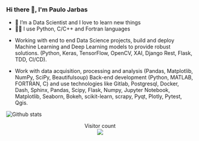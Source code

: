### Hi there 👋, I'm Paulo Jarbas

- 🔭 I’m a Data Scientist and I love to learn new things
- 👨‍💻 I use Python, C/C++ and Fortran languages

* Working with end to end Data Science projects, build and deploy Machine Learning and Deep Learning models to provide robust solutions.
 (Python, Keras, TensorFlow, OpenCV, XAI, Django Rest, Flask, TDD, CI/CD). 
 
 * Work with data acquisition, processing and analysis  (Pandas, Matplotlib, NumPy, SciPy, Beautifulsoup) Back-end development
 (Python, MATLAB, FORTRAN, C) and use technologies like Gitlab, Postgresql, Docker, Dash, Sphinx, Pandas, Scipy, 
 Flask, Numpy, Jupyter Notebook, Matplotlib, Seaborn, Bokeh, scikit-learn, scrapy, Pyqt, Plotly, Pytest, Qgis.

![Github stats](https://github-readme-stats.vercel.app/api?username=Pjarbas&show_icons=true&theme=chartreuse-dark&count_private=true&include_all_commits=true)

<p align="center"> 
  Visitor count<br>
  <img src="https://profile-counter.glitch.me/Pjarbas/count.svg" />
</p>
